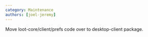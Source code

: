 ```yaml
---
category: Maintenance
authors: [joel-jeremy]
---
```


Move loot-core/client/prefs code over to desktop-client package.
